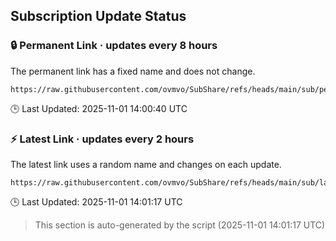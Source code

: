 <!-- START: AUTO-UPDATED LINKS -->

## Subscription Update Status

### 🔒 Permanent Link · updates every 8 hours

The permanent link has a fixed name and does not change.

```
https://raw.githubusercontent.com/ovmvo/SubShare/refs/heads/main/sub/permanent/mihomo.yaml
```

🕒 Last Updated: 2025-11-01 14:00:40 UTC

### ⚡ Latest Link · updates every 2 hours

The latest link uses a random name and changes on each update.

```
https://raw.githubusercontent.com/ovmvo/SubShare/refs/heads/main/sub/latest/31823711.yaml
```

🕒 Last Updated: 2025-11-01 14:01:17 UTC

> This section is auto-generated by the script (2025-11-01 14:01:17 UTC)


<!-- END: AUTO-UPDATED LINKS -->
